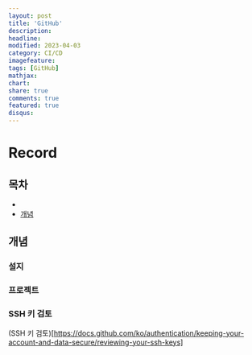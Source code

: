 ```yaml
---
layout: post
title: 'GitHub'
description:
headline:
modified: 2023-04-03
category: CI/CD
imagefeature:
tags: [GitHub]
mathjax:
chart:
share: true
comments: true
featured: true
disqus:
---
```


# Record

## 목차

-   [](#)
-   [개념](#개념)

## 개념

### 설지

### 프로젝트

### SSH 키 검토

(SSH 키 검토)[https://docs.github.com/ko/authentication/keeping-your-account-and-data-secure/reviewing-your-ssh-keys]
